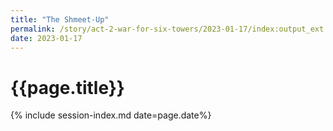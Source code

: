 ```yaml
---
title: "The Shmeet-Up"
permalink: /story/act-2-war-for-six-towers/2023-01-17/index:output_ext
date: 2023-01-17
---
```


# {{page.title}}

{% include session-index.md date=page.date%}